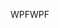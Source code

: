 <span data-ttu-id="c9540-101">WPF</span><span class="sxs-lookup"><span data-stu-id="c9540-101">WPF</span></span>